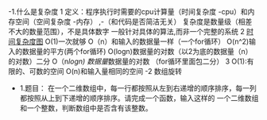 -1.什么是复杂度
1 定义：程序执行时需要的cpu计算量（时间复杂度 -cpu）和内存空间（空间复杂度 -内存） ,-（和代码是否简洁无关）
复杂度是数量级（相差不大的数量范围），不是具体数字 
一般针对具体的算法,而非一个完整的系统
2 [时间复杂度图](.算法_images/fdab399b.png)
O(1)一次就够  O（n）和输入的数据量一样（一个for循环） O(n^2)输入的数据量的平方(两个for循环)   O(logn)数据量的对数（以2为底的数据量（n）的对数）二分
O（n*logn) 数据量*数据量的对数 （for循环里面包二分）
3 O(1):有限的、可数的空间 O(n)和输入量相同的空间 
-2 数组旋转






     




- 1.题目：
在一个二维数组中，每一行都按照从左到右递增的顺序排序，每一列都按照从上到下递增的顺序排序。请完成一个函数，输入这样的
一个二维数组和一个整数，判断数组中是否含有该整数。
  

